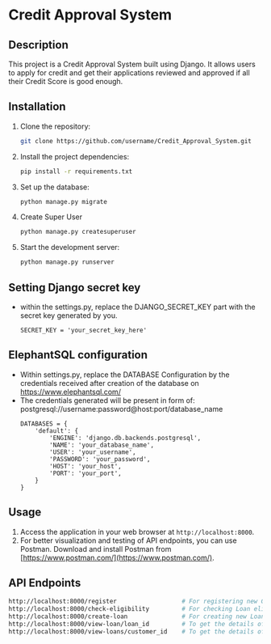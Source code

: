 # Credit Approval System

## Description
This project is a Credit Approval System built using Django. It allows users to apply for credit and get their applications reviewed and approved if all their Credit Score is good enough.

## Installation
1. Clone the repository:
    ```bash
    git clone https://github.com/username/Credit_Approval_System.git
    ```
2. Install the project dependencies:
    ```bash
    pip install -r requirements.txt
    ```
3. Set up the database:
    ```bash
    python manage.py migrate
    ```
4. Create Super User
    ```bash
    python manage.py createsuperuser
    ```
5. Start the development server:
    ```bash
    python manage.py runserver
    ```

## Setting Django secret key
- within the settings.py, replace the DJANGO_SECRET_KEY part with the secret key generated by you.
    ```
    SECRET_KEY = 'your_secret_key_here'
    ```

## ElephantSQL configuration
- Within settings.py, replace the DATABASE Configuration by the credentials received after creation of the database on https://www.elephantsql.com/ 
- The credentials generated will be present in form of:   postgresql://username:password@host:port/database_name
    ```
    DATABASES = {
        'default': {
            'ENGINE': 'django.db.backends.postgresql',
            'NAME': 'your_database_name',
            'USER': 'your_username',
            'PASSWORD': 'your_password',
            'HOST': 'your_host',
            'PORT': 'your_port',
        }
    }
    ```

## Usage
1. Access the application in your web browser at `http://localhost:8000`.
2. For better visualization and testing of API endpoints, you can use Postman. Download and install Postman from [https://www.postman.com/](https://www.postman.com/).


## API Endpoints
```bash
http://localhost:8000/register                  # For registering new Customer
http://localhost:8000/check-eligibility         # For checking Loan eligibility
http://localhost:8000/create-loan               # For creating new Loan
http://localhost:8000/view-loan/loan_id         # To get the details of the loan with specific loan_id
http://localhost:8000/view-loans/customer_id    # To get the details of all the loans taken by specific customer_id
```